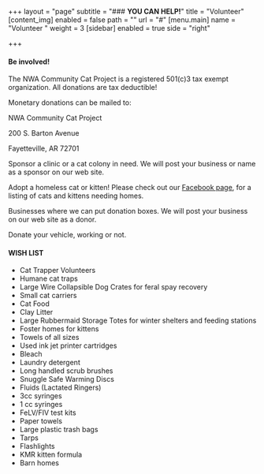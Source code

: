 +++
layout = "page"
subtitle = "### **YOU CAN HELP!**"
title = "Volunteer"
[content_img]
enabled = false
path = ""
url = "#"
[menu.main]
name = "Volunteer "
weight = 3
[sidebar]
enabled = true
side = "right"

+++
#### **Be involved!**

The NWA Community Cat Project is a registered 501(c)3 tax exempt organization. All donations are tax deductible!

Monetary donations can be mailed to:

NWA Community Cat Project

200 S. Barton Avenue

Fayetteville, AR 72701

Sponsor a clinic or a cat colony in need. We will post your business or name as a sponsor on our web site.

Adopt a homeless cat or kitten! Please check out our [Facebook page](https://www.facebook.com/nwacommunitycatproject/), for a listing of cats and kittens needing homes.

Businesses where we can put donation boxes. We will post your business on our web site as a donor.

Donate your vehicle, working or not.

#### **WISH LIST**

* Cat Trapper Volunteers
* Humane cat traps
* Large Wire Collapsible Dog Crates for feral spay recovery
* Small cat carriers
* Cat Food
* Clay Litter
* Large Rubbermaid Storage Totes for winter shelters and feeding stations
* Foster homes for kittens
* Towels of all sizes
* Used ink jet printer cartridges
* Bleach
* Laundry detergent
* Long handled scrub brushes
* Snuggle Safe Warming Discs
* Fluids (Lactated Ringers)
* 3cc syringes
* 1 cc syringes
* FeLV/FIV test kits
* Paper towels
* Large plastic trash bags
* Tarps
* Flashlights
* KMR kitten formula
* Barn homes